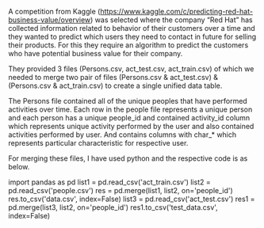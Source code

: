 A competition from Kaggle (https://www.kaggle.com/c/predicting-red-hat-business-value/overview) was selected where the company “Red Hat” has collected information related to behavior of their customers over a time and they wanted to predict which users they need to contact in future for selling their products. For this they require an algorithm to predict the customers who have potential business value for their company.

They provided 3 files (Persons.csv, act_test.csv, act_train.csv) of which we needed to merge two pair of files (Persons.csv & act_test.csv) & (Persons.csv & act_train.csv) to create a single unified data table.

The Persons file contained all of the unique peoples that have performed activities over time. Each row in the people file represents a unique person and each person has a unique people_id and contained activity_id column which represents unique activity performed by the user and also contained activities performed by user. And contains columns with char_* which represents particular characteristic for respective user.

For merging these files, I have used python and the respective code is as below. 

import pandas as pd
list1 = pd.read_csv('act_train.csv') 
list2 = pd.read_csv('people.csv')
res = pd.merge(list1, list2, on='people_id')
res.to_csv('data.csv', index=False)
list3 = pd.read_csv('act_test.csv') 
res1 = pd.merge(list3, list2, on='people_id') 
res1.to_csv('test_data.csv', index=False)

